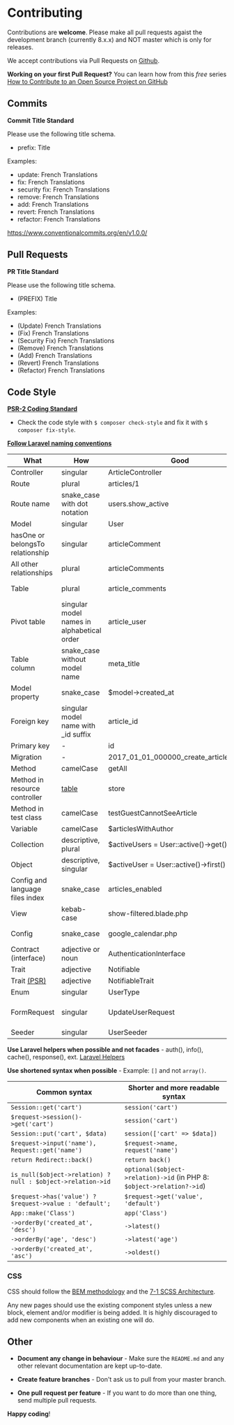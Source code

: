 # Contributing

Contributions are **welcome**. Please make all pull requests agaist the development branch (currently 8.x.x) and NOT master which is only for releases.

We accept contributions via Pull Requests on [Github](https://github.com/HDInnovations/UNIT3D).

**Working on your first Pull Request?** You can learn how from this *free* series [How to Contribute to an Open Source Project on GitHub](https://egghead.io/courses/how-to-contribute-to-an-open-source-project-on-github)

## Commits

**Commit Title Standard**

Please use the following title schema. 
- prefix: Title

Examples:
- update: French Translations
- fix: French Translations
- security fix: French Translations
- remove: French Translations
- add: French Translations
- revert: French Translations
- refactor: French Translations

https://www.conventionalcommits.org/en/v1.0.0/

## Pull Requests

**PR Title Standard**

Please use the following title schema. 
- (PREFIX) Title

Examples:
- (Update) French Translations
- (Fix) French Translations
- (Security Fix) French Translations
- (Remove) French Translations
- (Add) French Translations
- (Revert) French Translations
- (Refactor) French Translations

## Code Style

**[PSR-2 Coding Standard](https://github.com/php-fig/fig-standards/blob/master/accepted/PSR-2-coding-style-guide.md)** 
- Check the code style with ``$ composer check-style`` and fix it with ``$ composer fix-style``.

**[Follow Laravel naming conventions](https://github.com/alexeymezenin/laravel-best-practices/blob/master/README.md)**

What | How | Good | Bad
------------ | ------------- | ------------- | -------------
Controller | singular | ArticleController | ~~ArticlesController~~
Route | plural | articles/1 | ~~article/1~~
Route name | snake_case with dot notation | users.show_active | ~~users.show-active, show-active-users~~
Model | singular | User | ~~Users~~
hasOne or belongsTo relationship | singular | articleComment | ~~articleComments, article_comment~~
All other relationships | plural | articleComments | ~~articleComment, article_comments~~
Table | plural | article_comments | ~~article_comment, articleComments~~
Pivot table | singular model names in alphabetical order | article_user | ~~user_article, articles_users~~
Table column | snake_case without model name | meta_title | ~~MetaTitle; article_meta_title~~
Model property | snake_case | $model->created_at | ~~$model->createdAt~~
Foreign key | singular model name with _id suffix | article_id | ~~ArticleId, id_article, articles_id~~
Primary key | - | id | ~~custom_id~~
Migration | - | 2017_01_01_000000_create_articles_table | ~~2017_01_01_000000_articles~~
Method | camelCase | getAll | ~~get_all~~
Method in resource controller | [table](https://laravel.com/docs/master/controllers#resource-controllers) | store | ~~saveArticle~~
Method in test class | camelCase | testGuestCannotSeeArticle | ~~test_guest_cannot_see_article~~
Variable | camelCase | $articlesWithAuthor | ~~$articles_with_author~~
Collection | descriptive, plural | $activeUsers = User::active()->get() | ~~$active, $data~~
Object | descriptive, singular | $activeUser = User::active()->first() | ~~$users, $obj~~
Config and language files index | snake_case | articles_enabled | ~~ArticlesEnabled; articles-enabled~~
View | kebab-case | show-filtered.blade.php | ~~showFiltered.blade.php, show_filtered.blade.php~~
Config | snake_case | google_calendar.php | ~~googleCalendar.php, google-calendar.php~~
Contract (interface) | adjective or noun | AuthenticationInterface | ~~Authenticatable, IAuthentication~~
Trait | adjective | Notifiable | ~~NotificationTrait~~
Trait [(PSR)](https://www.php-fig.org/bylaws/psr-naming-conventions/) | adjective | NotifiableTrait | ~~Notification~~
Enum | singular | UserType | ~~UserTypes~~, ~~UserTypeEnum~~
FormRequest | singular | UpdateUserRequest | ~~UpdateUserFormRequest~~, ~~UserFormRequest~~, ~~UserRequest~~
Seeder | singular | UserSeeder | ~~UsersSeeder~~

**Use Laravel helpers when possible and not facades** - auth(), info(), cache(), response(), ext. [Laravel Helpers](https://laravel.com/docs/5.6/helpers)

**Use shortened syntax when possible** - Example: `[]` and not `array()`.
  
Common syntax | Shorter and more readable syntax
  ------------ | -------------
  `Session::get('cart')` | `session('cart')`
  `$request->session()->get('cart')` | `session('cart')`
  `Session::put('cart', $data)` | `session(['cart' => $data])`
  `$request->input('name'), Request::get('name')` | `$request->name, request('name')`
  `return Redirect::back()` | `return back()`
  `is_null($object->relation) ? null : $object->relation->id` | `optional($object->relation)->id` (in PHP 8: `$object->relation?->id`)
  `$request->has('value') ? $request->value : 'default';` | `$request->get('value', 'default')`
  `App::make('Class')` | `app('Class')`
  `->orderBy('created_at', 'desc')` | `->latest()`
  `->orderBy('age', 'desc')` | `->latest('age')`
  `->orderBy('created_at', 'asc')` | `->oldest()`

### CSS

CSS should follow the [BEM methodology](https://getbem.com/) and the [7-1 SCSS Architecture](https://sass-guidelin.es/#the-7-1-pattern).

Any new pages should use the existing component styles unless a new block, element and/or modifier is being added. It is highly discouraged to add new components when an existing one will do.

## Other

- **Document any change in behaviour** - Make sure the `README.md` and any other relevant documentation are kept up-to-date.

- **Create feature branches** - Don't ask us to pull from your master branch.

- **One pull request per feature** - If you want to do more than one thing, send multiple pull requests.

**Happy coding**!
